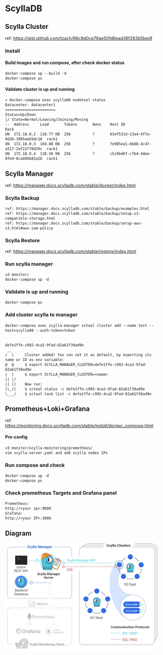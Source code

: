 # ScyllaDB

## Scylla Cluster
ref: https://gist.github.com/tzach/66c8d0ce76ae50fd6ead36f263b5bedf
### Install
#### Build images and run compose, after check docker status
```
docker-compose up --build -d
docker-compose ps
```
#### Validate cluster is up and running
```
> docker-compose exec scylla00 nodetool status
Datacenter: datacenter1
=======================
Status=Up/Down
|/ State=Normal/Leaving/Joining/Moving
--  Address     Load       Tokens       Owns    Host ID                               Rack
UN  172.18.0.2  110.77 KB  256          ?       63ef531d-13a4-4ffa-9d28-3985aeb5dc18  rack1
UN  172.18.0.3  104.88 KB  256          ?       7e985ea1-66d8-4c47-a517-2ef22f70d29c  rack1
UN  172.18.0.4  110.58 KB  256          ?       c5c0bd6f-c7b4-4dee-8fe9-0ca495b02a2b  rack1
```
## Scylla Manager
ref: https://manager.docs.scylladb.com/stable/docker/index.html
### Scylla Backup
```
ref: https://manager.docs.scylladb.com/stable/backup/examples.html
ref: https://manager.docs.scylladb.com/stable/backup/setup-s3-compatible-storage.html
ref: https://manager.docs.scylladb.com/stable/backup/setup-aws-s3.html#aws-iam-policy
```

### Scylla Restore
ref: https://manager.docs.scylladb.com/stable/restore/index.html
### Run scylla manager
```
cd monitor/
docker-compose up -d
```
### Validate is up and running
```
docker-compose ps
```
### Add cluster scylla to manager
```
docker-compose exec scylla-manager sctool cluster add --name test --host=scylla00 --auth-token=token


defe1ffe-c992-4ca2-9fad-82a61f39ad9e
 __
/  \     Cluster added! You can set it as default, by exporting its name or ID as env variable:
@  @     $ export SCYLLA_MANAGER_CLUSTER=defe1ffe-c992-4ca2-9fad-82a61f39ad9e
|  |     $ export SCYLLA_MANAGER_CLUSTER=<name>
|| |/
|| ||    Now run:
|\_/|    $ sctool status -c defe1ffe-c992-4ca2-9fad-82a61f39ad9e
\___/    $ sctool task list -c defe1ffe-c992-4ca2-9fad-82a61f39ad9e
```
## Prometheus+Loki+Grafana
ref: https://monitoring.docs.scylladb.com/stable/install/docker_compose.html

#### Pre-config 
```
cd monitor/scylla-monitoring/prometheus/
vim scylla-server.yaml and add scylla nodes IPs
```
### Run compose and check
```
docker-compose up -d
docker-compose ps
```
### Check prometheus Targets and Grafana panel
```
Prometheus:
http://<your ip>:9090
Grafana:
http://<your IP>:3000
```

## Diagram
![Topology example](https://github.com/ivanrzk/ScyllaDB/blob/244135dd406bf40d96fe018c71e14ee7e342ab5e/ScyllaDB-MMS.JPG)



